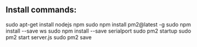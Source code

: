 Install commands:
----------------

sudo apt-get install nodejs npm
sudo npm install pm2@latest -g
sudo npm install --save ws
sudo npm install --save serialport
sudo pm2 startup
sudo pm2 start server.js
sudo pm2 save

